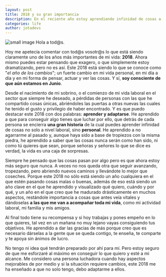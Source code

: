 ```yaml
---
layout: post
title: 2018 y su gran importancia
description: En el reciente año estoy aprendiendo infinidad de cosas a base de experiencias buenas y otras no tan buenas
categories: life
author: jotadevs
---
```


![small image]({{site.baseurl}}/images/2018.png)
Hola a tod@s.

Hoy me apetecía comentar con tod@s vosotr@s lo que está siendo claramente uno de los años más importantes de mi vida: **2018**.
Ahora mismo puedes estar pensando que exagero, o que simplemente estoy dramatizando, pero no es así. Este 2018 está siendo lo que se conoce como "*el año de los cambios*"; un fuerte cambio en mi vida personal, en mi día a día y en mi forma de pensar, actuar y ver las cosas. Y sí, **soy consciente de que aún estamos en Junio**.

Desde el nacimiento de mi sobrino, o el comienzo de mi vida laboral en el sector que siempre he deseado, a pérdidas de personas con las que he compartido cosas únicas, abriéndoles las puertas a otras nuevas las cuales he tenido el gusto y privilegio de haber encontrado. Y es que puedo destacar este 2018 con dos palabras: **aprender y adaptarse**. 
He aprendido a que para conseguir algo tienes que luchar por ello, que detrás de cada persona se encierra **una gran historia** de la cual puedes aprender infinidad de cosas no solo a nivel laboral, sino **personal**. He aprendido a no agarrarme al pasado y, aunque haya sido a base de tropiezos con la misma piedra, he aprendido a saber que las cosas nunca serán como han sido, ni como tú quieres que sean, porque señoras y señores lo que se dice es verdad, la vida es una caja de sorpresas. 

Siempre he pensado que las cosas pasan por algo pero es que ahora estoy más seguro que nunca. A veces no nos queda otra que seguir avanzando, tropezando, pero abriendo nuevos caminos y llevándote lo mejor que coseches. 
Porque este 2018 no sólo está siendo un año cualquiera en el que estén pasando cosas malas o buenas, además de eso está siendo un año clave en el que he aprendido y visualizado qué quiero, cuándo y por qué, y un año en el que creo que he madurado drásticamente en muchos aspectos, restándole importancia a cosas que antes veía vitales y dándoselas **a las que me van a acompañar toda mi vida**, como mi actividad laboral, mi familia y mis amigos. 

Al final todo tiene su recompensa y si hoy trabajas y pones empeño en lo que quieres, tal vez en un mañana no muy lejano vayas consiguiendo tus objetivos. He aprendido a dar las gracias de más porque creo que es necesario dárselas a la gente que se queda contigo, te enseña, te comparte y te apoya sin ánimos de lucro.

No tengo ni idea qué tendrán preparado por ahí para mí. Pero estoy seguro de que me esforzaré al máximo en conseguir lo que quiero y esté a mi alcance. Me considero una persona luchadora cuando hay aspectos mejorables de por medio y si la situación requiere cambios, este 2018 me ha enseñado a que no solo tengo, debo adaptarme a ellos.